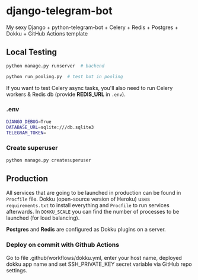 # django-telegram-bot
My sexy Django + python-telegram-bot + Celery + Redis + Postgres + Dokku + GitHub Actions template

## Local Testing

``` bash
python manage.py runserver  # backend

python run_pooling.py  # test bot in pooling
```

If you want to test Celery async tasks, you'll also need to run Celery workers & Redis db (provide __REDIS_URL__ in `.env`). 

### .env

``` bash
DJANGO_DEBUG=True
DATABASE_URL=sqlite:///db.sqlite3
TELEGRAM_TOKEN=
```

### Create superuser

``` bash
python manage.py createsuperuser
```

## Production 

All services that are going to be launched in production can be found in `Procfile` file. Dokku (open-source version of Heroku) uses `requirements.txt` to install everything and `Procfile` to run services afterwards. In `DOKKU_SCALE` you can find the number of processes to be launched (for load balancing).

**Postgres** and **Redis** are configured as Dokku plugins on a server. 

### Deploy on commit with Github Actions

Go to file .github/workflows/dokku.yml, enter your host name, deployed dokku app name and set SSH_PRIVATE_KEY secret variable via GitHub repo settings.